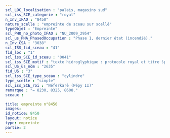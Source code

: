 ```yaml
---
scl_LOC_localisation : "palais, magasins sud"
scl_iss_SCE_categorie : "royal"
n_Inv_IFAO : "8450"
nature_scelle : "empreinte de sceau sur scellé"
typeObjet : "Empreinte"
scl_PHO_no_photo_IFAO : "NU_2009_2954"
scl_us_PHA_PhasedOccupation : "Phase 1, dernier état (incendié)."
n_Inv_CSA : "3038"
scl_ISS_fid_sceau : "41"
fid_loc : "1"
scl_iss_SCE_id_sceau : "0041"
scl_iss_SCE_motif : "texte hiéroglyphique : protocole royal et titre šps-nswt"
scl_US_us_nom : "2635"
fid_US : "3"
scl_iss_SCE_type_sceau : "cylindre"
type_scelle : "simple"
scl_iss_SCE_roi : "Néferkarê (Pépy II)"
remarque : "= 8230, 8325, 8608."
sceaux :

title: empreinte n°8450
images: 
id_notice: 8450
layout: notice
type: empreinte
partie: 2
---
```


